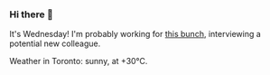 ### Hi there :wave:

It's Wednesday! I'm probably working for [this bunch](https://github.com/kohofinancial), interviewing a potential new colleague.

Weather in Toronto: sunny, at +30°C.
